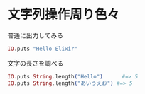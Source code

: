 # 文字列操作周り色々

普通に出力してみる

```elixir
IO.puts "Hello Elixir"
```

文字の長さを調べる

```elixir
IO.puts String.length("Hello")      #=> 5
IO.puts String.length("あいうえお") #=> 5
```
